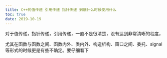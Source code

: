 ```yaml
---
title: C++的值传递 引用传递 指针传递 到底什么时候使用什么
toc: true
date: 2019-10-19
---
```

对于值传递，指针传递，引用传递，一直不是很清楚，没有达到非常清晰的程度，


尤其在函数与函数之间、函数内外、类内外、构造析构、窗口之间、委托、signal等形式的时候更是有些不确定。要仔细看下
